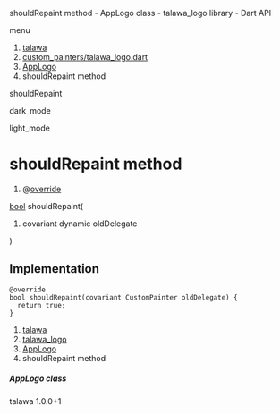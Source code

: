 




shouldRepaint method - AppLogo class - talawa\_logo library - Dart API







menu

1. [talawa](../../index.html)
2. [custom\_painters/talawa\_logo.dart](../../file-___home_harshil_Desktop_open-source_palisadoes_talawa_lib_custom_painters_talawa_logo/)
3. [AppLogo](../../file-___home_harshil_Desktop_open-source_palisadoes_talawa_lib_custom_painters_talawa_logo/AppLogo-class.html)
4. shouldRepaint method

shouldRepaint


dark\_mode

light\_mode




# shouldRepaint method


1. @[override](https://api.flutter.dev/flutter/dart-core/override-constant.html)

[bool](https://api.flutter.dev/flutter/dart-core/bool-class.html)
shouldRepaint(

1. covariant dynamic oldDelegate

)

## Implementation

```
@override
bool shouldRepaint(covariant CustomPainter oldDelegate) {
  return true;
}
```

 


1. [talawa](../../index.html)
2. [talawa\_logo](../../file-___home_harshil_Desktop_open-source_palisadoes_talawa_lib_custom_painters_talawa_logo/)
3. [AppLogo](../../file-___home_harshil_Desktop_open-source_palisadoes_talawa_lib_custom_painters_talawa_logo/AppLogo-class.html)
4. shouldRepaint method

##### AppLogo class





talawa
1.0.0+1






